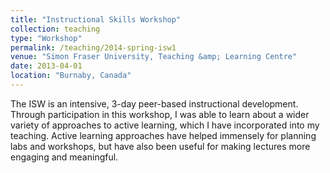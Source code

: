 ```yaml
---
title: "Instructional Skills Workshop"
collection: teaching
type: "Workshop"
permalink: /teaching/2014-spring-isw1
venue: "Simon Fraser University, Teaching &amp; Learning Centre"
date: 2013-04-01
location: "Burnaby, Canada"
---
```


The ISW is an intensive, 3-day peer-based instructional development. Through participation in this workshop, I was able to learn about a wider variety of approaches to active learning, which I have incorporated into my teaching. Active learning approaches have helped immensely for planning labs and workshops, but have also been useful for making lectures more engaging and meaningful.